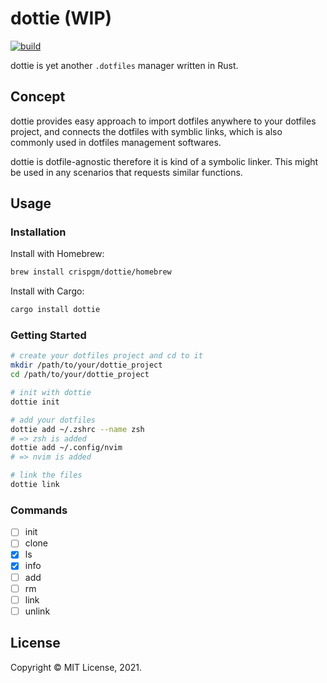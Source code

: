 # dottie (WIP)

[![build](https://github.com/crispgm/dottie/actions/workflows/ci.yml/badge.svg)](https://github.com/crispgm/dottie/actions/workflows/ci.yml)

dottie is yet another `.dotfiles` manager written in Rust.

## Concept

dottie provides easy approach to import dotfiles anywhere to your dotfiles project,
and connects the dotfiles with symblic links, which is also commonly used in dotfiles management softwares.

dottie is dotfile-agnostic therefore it is kind of a symbolic linker.
This might be used in any scenarios that requests similar functions.

## Usage

### Installation

Install with Homebrew:
```bash
brew install crispgm/dottie/homebrew
```

Install with Cargo:
```bash
cargo install dottie
```

### Getting Started

```bash
# create your dotfiles project and cd to it
mkdir /path/to/your/dottie_project
cd /path/to/your/dottie_project

# init with dottie
dottie init

# add your dotfiles
dottie add ~/.zshrc --name zsh
# => zsh is added
dottie add ~/.config/nvim
# => nvim is added

# link the files
dottie link
```

### Commands

- [ ] init
- [ ] clone
- [x] ls
- [x] info
- [ ] add
- [ ] rm
- [ ] link
- [ ] unlink

## License

Copyright &copy; MIT License, 2021.
